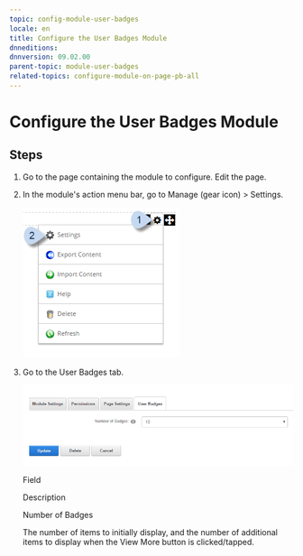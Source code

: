 ```yaml
---
topic: config-module-user-badges
locale: en
title: Configure the User Badges Module
dnneditions: 
dnnversion: 09.02.00
parent-topic: module-user-badges
related-topics: configure-module-on-page-pb-all
---
```


# Configure the User Badges Module

## Steps

1.  Go to the page containing the module to configure. Edit the page.
2.  In the module's action menu bar, go to Manage (gear icon) \> Settings.
    
      
    
    ![Manage action menu > Settings](img/scr-actionmenu-manage-settings.png)
    
      
    
3.  Go to the User Badges tab.
    
      
    
    ![Module Settings — User Badges](img/scr-modulesettings-UserBadges.png)
    
      
    
    Field
    
    Description
    
    Number of Badges
    
    The number of items to initially display, and the number of additional items to display when the View More button is clicked/tapped.